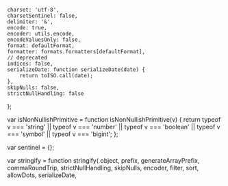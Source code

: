     charset: 'utf-8',
    charsetSentinel: false,
    delimiter: '&',
    encode: true,
    encoder: utils.encode,
    encodeValuesOnly: false,
    format: defaultFormat,
    formatter: formats.formatters[defaultFormat],
    // deprecated
    indices: false,
    serializeDate: function serializeDate(date) {
        return toISO.call(date);
    },
    skipNulls: false,
    strictNullHandling: false
};

var isNonNullishPrimitive = function isNonNullishPrimitive(v) {
    return typeof v === 'string'
        || typeof v === 'number'
        || typeof v === 'boolean'
        || typeof v === 'symbol'
        || typeof v === 'bigint';
};

var sentinel = {};

var stringify = function stringify(
    object,
    prefix,
    generateArrayPrefix,
    commaRoundTrip,
    strictNullHandling,
    skipNulls,
    encoder,
    filter,
    sort,
    allowDots,
    serializeDate,
 